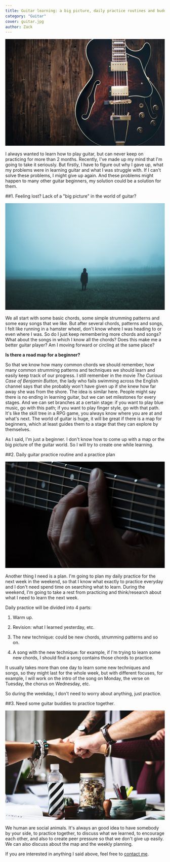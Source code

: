 ```yaml
---
title: Guitar learning: a big picture, daily practice routines and buddies
category: "Guitar"
cover: guitar.jpg
author: Zack
---
```


![Guitar Practice](guitar.jpg)

I always wanted to learn how to play guitar, but can never keep on practicing for more than 2 months. Recently, I've made up my mind that I'm going to take it seriously. But firstly, I have to figure out why I gave up, what my problems were in learning guitar and what I was struggle with. If I can't solve these problems, I might give up again. And these problems might happen to many other guitar beginners, my solution could be a solution for them.

##1. Feeling lost? Lack of a "big picture" in the world of guitar?

![Lost in guitar world](lost-in-guitar-world.jpg)

We all start with some basic chords, some simple strumming patterns and some easy songs that we like. But after several chords, patterns and songs, I felt like running in a hamster wheel, don't know where I was heading to or even where I was. So do I just keep remembering more chords and songs? What about the songs in which I know all the chords? Does this make me a better guitar player?  Am I moving forward or circling at the same place?

**Is there a road map for a beginner?**

So that we know how many common chords we should remember, how many common strumming patterns and techniques we should learn and easily keep track of our progress. I still remember in the movie *The Curious Case of Benjamin Button*, the lady who fails swimming across the English channel says that she probably won't have given up if she knew how far away she was from the shore. The idea is similar here. People might say there is no ending in learning guitar, but we can set milestones for every stages. And we can set branches at a certain stage: if you want to play blue music, go with this path; if you want to play finger style, go with that path. It's like the skill tree in a RPG game, you always know where you are at and what's next. The world of guitar is huge, it will be great if there is a map for beginners, which at least guides them to a stage that they can explore by themselves.

As I said, I'm just a beginner. I don't know how to come up with a map or the big picture of the guitar world. So I will try to create one while learning.

##2. Daily guitar practice routine and a practice plan

![Guitar Practice](guitar-practice.jpg)

Another thing I need is a plan. I'm going to plan my daily practice for the next week in the weekend, so that I know what exactly to practice everyday and I don't need spend time on searching what to learn. During the weekend, I'm going to take a rest from practicing and think/research about what I need to learn the next week.

Daily practice will be divided into 4 parts:

1. Warm up.

2. Revision: what I learned yesterday, etc.

3. The new technique: could be new chords, strumming patterns and so on.

4. A song with the new technique: for example, if I'm trying to learn some new chords, I should find a song contains those chords to practice.

It usually takes more than one day to learn some new techniques and songs, so they might last for the whole week, but with different focuses, for example, I will work on the intro of the song on Monday, the verse on Tuesday, the chorus on Wednesday, etc.

So during the weekday, I don't need to worry about anything, just practice.

##3. Need some guitar buddies to practice together.

![Guitar Buddy](guitar-buddy.jpg)

We human are social animals. It's always an good idea to have somebody by your side, to practice together, to discuss what we learned, to encourage each other, and also to create peer pressure so that we don't give up easily. We can also discuss about  the map and the weekly planning.

If you are interested in anything I said above, feel free to [contact me](/contact).